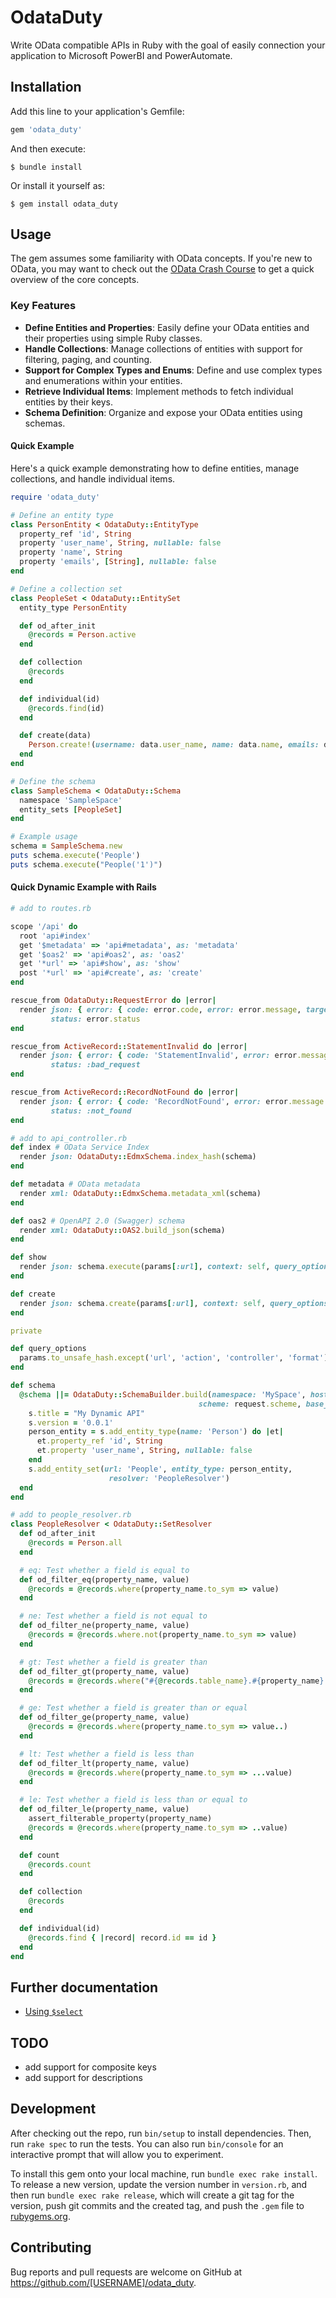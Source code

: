 # OdataDuty

Write OData compatible APIs in Ruby with the goal of easily connection your application to Microsoft PowerBI and PowerAutomate.

## Installation

Add this line to your application's Gemfile:

```ruby
gem 'odata_duty'
```

And then execute:

    $ bundle install

Or install it yourself as:

    $ gem install odata_duty

## Usage

The gem assumes some familiarity with OData concepts. If you're new to OData, you may want to check out the [OData Crash Course](doc/odata_crash_course.md) to get a quick overview of the core concepts.

### Key Features

- **Define Entities and Properties**: Easily define your OData entities and their properties using simple Ruby classes.
- **Handle Collections**: Manage collections of entities with support for filtering, paging, and counting.
- **Support for Complex Types and Enums**: Define and use complex types and enumerations within your entities.
- **Retrieve Individual Items**: Implement methods to fetch individual entities by their keys.
- **Schema Definition**: Organize and expose your OData entities using schemas.

#### Quick Example

Here's a quick example demonstrating how to define entities, manage collections, and handle individual items.

```ruby
require 'odata_duty'

# Define an entity type
class PersonEntity < OdataDuty::EntityType
  property_ref 'id', String
  property 'user_name', String, nullable: false
  property 'name', String
  property 'emails', [String], nullable: false
end

# Define a collection set
class PeopleSet < OdataDuty::EntitySet
  entity_type PersonEntity

  def od_after_init
    @records = Person.active
  end

  def collection
    @records
  end

  def individual(id)
    @records.find(id)
  end

  def create(data)
    Person.create!(username: data.user_name, name: data.name, emails: data.emails)
  end
end

# Define the schema
class SampleSchema < OdataDuty::Schema
  namespace 'SampleSpace'
  entity_sets [PeopleSet]
end

# Example usage
schema = SampleSchema.new
puts schema.execute('People')
puts schema.execute("People('1')")
```

#### Quick Dynamic Example with Rails

```ruby
# add to routes.rb

scope '/api' do
  root 'api#index'
  get '$metadata' => 'api#metadata', as: 'metadata'
  get '$oas2' => 'api#oas2', as: 'oas2'
  get '*url' => 'api#show', as: 'show'
  post '*url' => 'api#create', as: 'create'
end
```

```ruby
rescue_from OdataDuty::RequestError do |error|
  render json: { error: { code: error.code, error: error.message, target: error.target } }, 
         status: error.status
end

rescue_from ActiveRecord::StatementInvalid do |error|
  render json: { error: { code: 'StatementInvalid', error: error.message } }, 
         status: :bad_request
end

rescue_from ActiveRecord::RecordNotFound do |error|
  render json: { error: { code: 'RecordNotFound', error: error.message } }, 
         status: :not_found
end

# add to api_controller.rb
def index # OData Service Index
  render json: OdataDuty::EdmxSchema.index_hash(schema)
end

def metadata # OData metadata
  render xml: OdataDuty::EdmxSchema.metadata_xml(schema)
end

def oas2 # OpenAPI 2.0 (Swagger) schema
  render xml: OdataDuty::OAS2.build_json(schema)
end

def show
  render json: schema.execute(params[:url], context: self, query_options: query_options)
end

def create
  render json: schema.create(params[:url], context: self, query_options: query_options)
end

private

def query_options
  params.to_unsafe_hash.except('url', 'action', 'controller', 'format')
end

def schema
  @schema ||= OdataDuty::SchemaBuilder.build(namespace: 'MySpace', host: request.host_with_port,
                                          scheme: request.scheme, base_path: api_index_path) do |s|
    s.title = "My Dynamic API"
    s.version = '0.0.1'
    person_entity = s.add_entity_type(name: 'Person') do |et|
      et.property_ref 'id', String
      et.property 'user_name', String, nullable: false
    end
    s.add_entity_set(url: 'People', entity_type: person_entity,
                      resolver: 'PeopleResolver')
  end
end
```

```ruby
# add to people_resolver.rb
class PeopleResolver < OdataDuty::SetResolver
  def od_after_init
    @records = Person.all
  end

  # eq: Test whether a field is equal to
  def od_filter_eq(property_name, value)
    @records = @records.where(property_name.to_sym => value)
  end

  # ne: Test whether a field is not equal to
  def od_filter_ne(property_name, value)
    @records = @records.where.not(property_name.to_sym => value)
  end

  # gt: Test whether a field is greater than
  def od_filter_gt(property_name, value)
    @records = @records.where("#{@records.table_name}.#{property_name} > ?", value)
  end

  # ge: Test whether a field is greater than or equal
  def od_filter_ge(property_name, value)
    @records = @records.where(property_name.to_sym => value..)
  end

  # lt: Test whether a field is less than
  def od_filter_lt(property_name, value)
    @records = @records.where(property_name.to_sym => ...value)
  end

  # le: Test whether a field is less than or equal to
  def od_filter_le(property_name, value)
    assert_filterable_property(property_name)
    @records = @records.where(property_name.to_sym => ..value)
  end

  def count
    @records.count
  end

  def collection
    @records
  end

  def individual(id)
    @records.find { |record| record.id == id }
  end
end
```

## Further documentation

- [Using `$select`](doc/using_select.md)

## TODO

* add support for composite keys
* add support for descriptions

## Development

After checking out the repo, run `bin/setup` to install dependencies. Then, run `rake spec` to run the tests. You can also run `bin/console` for an interactive prompt that will allow you to experiment.

To install this gem onto your local machine, run `bundle exec rake install`. To release a new version, update the version number in `version.rb`, and then run `bundle exec rake release`, which will create a git tag for the version, push git commits and the created tag, and push the `.gem` file to [rubygems.org](https://rubygems.org).

## Contributing

Bug reports and pull requests are welcome on GitHub at https://github.com/[USERNAME]/odata_duty.

